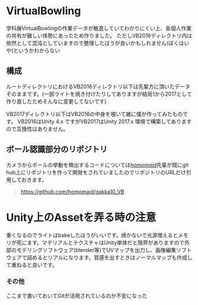 # VirtualBowling
学科展VirtualBowlingの作業データが散逸していてわかりにくい上、各個人作業の共有が難しい体勢にあったため作りました。
ただしVB2016ディレクトリ内は依然として混沌としていますので整理したほうが良いかもしれません(ぼくはいや(というかわからない

## 構成
ルートディレクトリにおけるVB2016ディレクトリ以下は先輩方に頂いたデータそのままです。(一部ライトを焼き付けたりしてありますが結局1から2017として作り直したためそんなに変更してないです)

VB2017ディレクトリ以下はVB2016の中身を覗いて雑に僕が作ってみたものです。
VB2016はUnity 4.x ですがVB2017はUnity 2017.x 環境で構築してありますので互換性はありません。

## ボール認識部分のリポジトリ
カメラからボールの挙動を検出するコードについては[*homomaid*](https://github.com/homomaid)先輩が既にgit hub上にリポジトリを作って開発をされていましたのでリポジトリのURLだけ引用しておきます。

> https://github.com/homomaid/gakka10_VB


# Unity上のAssetを弄る時の注意
重くなるのでライトはbakeしたほうがいいです。焼かないで光源増えるとメモリが死にます。マテリアルとテクスチャはUnity単体だと限界がありますので外部のモデリングソフトウェア(blender等)でUVマップを出力し、画像編集ソフトウェアで詰めるとリアルになります。質感を出すときはノーマルマップも作成して重ねると良いです。

### その他
ここまで書いておいてGitが活用されているのか不安になった
